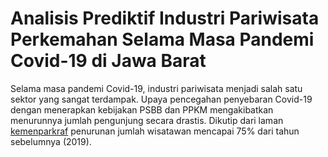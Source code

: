 # Analisis Prediktif Industri Pariwisata Perkemahan Selama Masa Pandemi Covid-19 di Jawa Barat

Selama masa pandemi Covid-19, industri pariwisata menjadi salah satu sektor yang sangat terdampak. Upaya pencegahan penyebaran Covid-19 dengan menerapkan kebijakan PSBB dan PPKM mengakibatkan menurunnya jumlah pengunjung secara drastis. Dikutip dari laman [kemenparkraf](https://kemenparekraf.go.id/ragam-pariwisata/Tren-Pariwisata-Indonesia-di-Tengah-Pandemi) penurunan jumlah wisatawan mencapai 75% dari tahun sebelumnya (2019).
